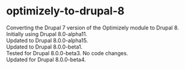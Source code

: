 optimizely-to-drupal-8
======================

Converting the Drupal 7 version of the Optimizely module to Drupal 8.<br />
Initially using Drupal 8.0-alpha11.<br />
Updated to Drupal 8.0.0-alpha15.<br />
Updated to Drupal 8.0.0-beta1.<br />
Tested for Drupal 8.0.0-beta3. No code changes.<br />
Updated for Drupal 8.0.0-beta4.<br />
